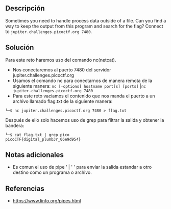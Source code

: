 ## **Descripción**
Sometimes you need to handle process data outside of a file. Can you find a way to keep the output from this program and search for the flag? Connect to `jupiter.challenges.picoctf.org 7480`.
## **Solución** 
Para este reto haremos uso del comando nc(netcat).
- Nos conectaremos al puerto 7480 del servidor jupiter.challenges.picoctf.org
- Usamos el comando nc para conectarnos de manera remota de la siguiente manera: 
`nc [-options] hostname port[s] [ports]` |` nc jupiter.challenges.picoctf.org 7480 `
- Para este reto vaciamos el contenido que nos manda el puerto a un archivo llamado flag.txt
	 de la siguiente manera:

```
└─$ nc jupiter.challenges.picoctf.org 7480 > flag.txt
```

Después de ello solo hacemos uso de grep para filtrar la salida y obtener la bandera:

```
└─$ cat flag.txt | grep pico
picoCTF{digital_plumb3r_06e9d954}

```

## **Notas adicionales**
- Es comun el uso de pipe ' | ' ' para enviar la salida estandar a otro destino como un programa o archivo.
## **Referencias**
- https://www.linfo.org/pipes.html